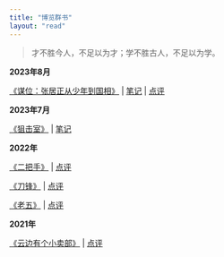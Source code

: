 ```yaml
---
title: "博览群书"
layout: "read"
--- 
```


> 才不胜今人，不足以为才；学不胜古人，不足以为学。

**2023年8月**

[《谋位：张居正从少年到国相》](https://weread.qq.com/web/bookDetail/8c5327c0524f2c8c5208639) | [笔记](/blog/book/mou-wei/) |  [点评](https://weread.qq.com/web/review/detail/356072543_7KltnyKdz)

**2023年7月**

[《狙击室》](https://weread.qq.com/web/bookDetail/b3f327c0813ab78b9g015926) | [笔记](/blog/book/the-kill-room/)

**2022年**

[《二把手》](https://weread.qq.com/web/bookDetail/aac32cb0813ab6e11g01388e) | [点评](https://weread.qq.com/web/review/detail/356072543_7BjdgwDbC)

[《刀锋》](https://weread.qq.com/web/bookDetail/41f3285071db384b41fae8e) | [点评](https://weread.qq.com/web/review/detail/356072543_7Ba7nsRsU)

[《老五》](https://weread.qq.com/web/bookDetail/5d332e10729dc7435d342f5) | [点评](https://weread.qq.com/web/review/detail/356072543_7B9b4mwUb)

**2021年**

[《云边有个小卖部》](https://weread.qq.com/web/bookDetail/bab32a3071628416babd854) | [点评](https://weread.qq.com/web/review/detail/356072543_7sqi0rEwi)
